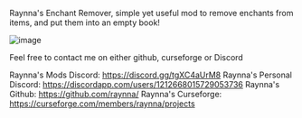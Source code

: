 Raynna's Enchant Remover, simple yet useful mod to remove enchants from items, and put them into an empty book!

![image](https://github.com/user-attachments/assets/209f330f-41f5-441a-9f2c-ebbe673aec8f)


Feel free to contact me on either github, curseforge or Discord

Raynna's Mods Discord: https://discord.gg/tgXC4aUrM8
Raynna's Personal Discord: https://discordapp.com/users/1212668015729053736
Raynna's Github: https://github.com/raynna/
Raynna's Curseforge: https://curseforge.com/members/raynna/projects
